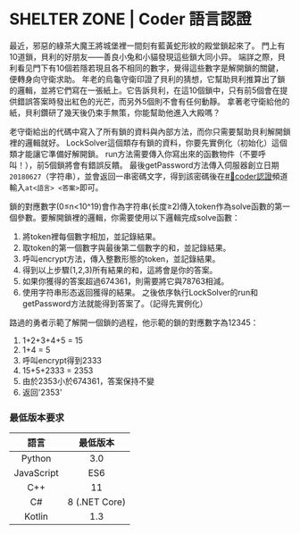 # SHELTER ZONE | Coder 語言認證

最近，邪惡的綠茶大魔王將城堡裡一間刻有藍黃蛇形紋的殿堂鎖起來了。
門上有10道鎖，貝利的好朋友——善良小兔和小貓發現這些鎖大同小异。
端詳之際，貝利看见門下有10個若隱若現且各不相同的數字，覺得這些數字是解開鎖的關鍵，便轉身向守衛求助。
年老的烏龜守衛印證了貝利的猜想，它幫助貝利推算出了鎖的邏輯，並將它們寫在一張紙上。它告訴貝利，在這10個鎖中，只有前5個會在提供錯誤答案時發出紅色的光芒，而另外5個則不會有任何動靜。
拿著老守衛給他的紙，貝利鑽研了幾天後仍束手無策，你能幫助他進入大殿嗎？

老守衛給出的代碼中寫入了所有鎖的資料與內部方法，而你只需要幫助貝利解開鎖裡的邏輯就好。
LockSolver這個類存有鎖的資料，你要先實例化（初始化）這個類才能讓它準備好解開鎖。
run方法需要傳入你寫出來的函數物件（不要呼叫！），前5個鎖將會有錯誤反饋。
最後getPassword方法傳入伺服器創立日期`20180627`（字符串），並會返回一串密碼文字，得到該密碼後在[#🔰coder認證](https://discordapp.com/channels/445157253385814016/687603306679369768)頻道輸入`at<語言> <答案>`即可。

鎖的對應數字(0≤n<10^19)會作為字符串(长度≥2)傳入token作為solve函數的第一個參數。要解開鎖裡的邏輯，你需要使用以下邏輯完成solve函數：
1. 將token裡每個數字相加，並記錄結果。
2. 取token的第一個數字與最後第二個數字的和，並記錄結果。
3. 呼叫encrypt方法，傳入整數形態的token，並記錄結果。
4. 得到以上步驟(1,2,3)所有結果的和，這將會是你的答案。
5. 如果你獲得的答案超過674361，則需要將它與78763相減。
6. 使用字符串形态返回獲得的結果。
之後依序執行LockSolver的run和getPassword方法就能得到答案了。（記得先實例化）

路過的勇者示範了解開一個鎖的過程，他示範的鎖的對應數字為12345：
1. 1+2+3+4+5 = 15
2. 1+4 = 5
3. 呼叫encrypt得到2333
4. 15+5+2333 = 2353
5. 由於2353小於674361，答案保持不變
6. 返回'2353'

### 最低版本要求
| 語言 | 最低版本 |
| :---: | :----: |
| Python | 3.0 |
| JavaScript | ES6 |
| C++ | 11 |
| C# | 8 (.NET Core) |
| Kotlin | 1.3 |
